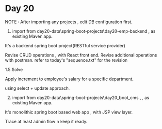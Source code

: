 # Day 20

NOTE : 
After importing any projects , edit DB configuration first.

  1. import from day20-data\spring-boot-projects\day20-emp-backend , as existing Maven app.

  It's a backend spring boot project(RESTful service provider)

  Revise CRUD operations , with React front end.
  Revise additional operations with postman.
  refer to today's "sequence.txt" for the revision


1.5 Solve

  Apply increment to  employee's salary for a specific department.

  using select + update approach.

  2. import from day20-data\spring-boot-projects\day20_boot_cms ,  , as existing Maven app.

  It's monolithic spring boot based web app , with JSP view layer.

  Trace at least admin flow n keep it ready.



